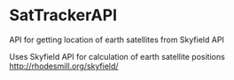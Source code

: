 # SatTrackerAPI
API for getting location of earth satellites from Skyfield API

Uses Skyfield API for calculation of earth satellite positions
http://rhodesmill.org/skyfield/
